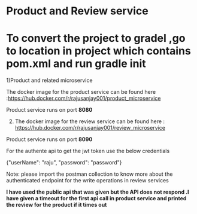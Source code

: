 # Product and Review service

# To convert the project to gradel ,go to location in project which contains pom.xml and run gradle init 

1)Product and related microservice

  The docker image for the product service can be found here :https://hub.docker.com/r/rajusanjay001/product_microservice

  Product service runs on port **8080**



2) The docker image for the review service can be found here : https://hub.docker.com/r/rajusanjay001/review_microservice

  Product service runs on port **8090**

  For the authente api to get the jwt token  use the below credentials

{"userName": "raju",
"password": "password"}
  
  
  Note: please import the postman collection to know more about the authenticated endpoint for the write operations in review services
  
  **I have used the public api that was given but the API does not respond .I have given a timeout for the first api call in product service and printed the review for the product if it times out**
